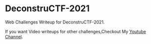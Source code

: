 # DeconstruCTF-2021

Web Challenges Writeup for DeconstruCTF-2021.

If you want Video writeups for other challenges,Checkout My [Youtube Channel](https://www.youtube.com/channel/UCd4t8YUz8j3SKqo4JaQ5oPQ).
